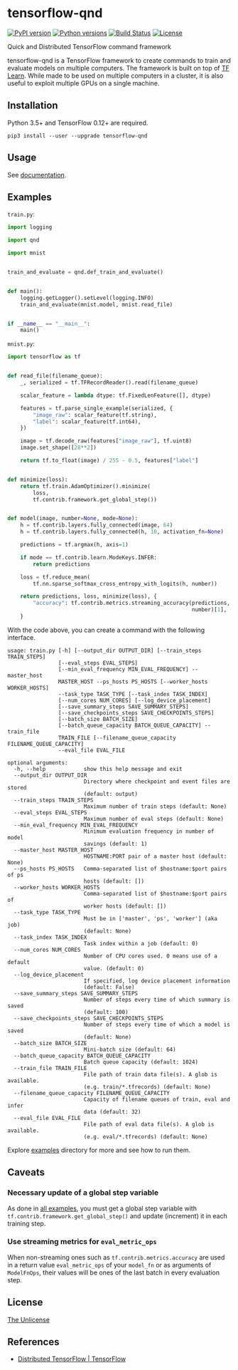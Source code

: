 # tensorflow-qnd

[![PyPI version](https://badge.fury.io/py/tensorflow-qnd.svg)](https://badge.fury.io/py/tensorflow-qnd)
[![Python versions](https://img.shields.io/pypi/pyversions/tensorflow-qnd.svg)](setup.py)
[![Build Status](https://travis-ci.org/raviqqe/tensorflow-qnd.svg?branch=master)](https://travis-ci.org/raviqqe/tensorflow-qnd)
[![License](https://img.shields.io/badge/license-unlicense-lightgray.svg)](https://unlicense.org)

Quick and Distributed TensorFlow command framework

tensorflow-qnd is a TensorFlow framework to create commands to train and
evaluate models on multiple computers.
The framework is built on top of
[TF Learn](https://github.com/tensorflow/tensorflow/tree/master/tensorflow/contrib/learn/python/learn).
While made to be used on multiple computers in a cluster, it is also useful to
exploit multiple GPUs on a single machine.


## Installation

Python 3.5+ and TensorFlow 0.12+ are required.

```
pip3 install --user --upgrade tensorflow-qnd
```


## Usage

See [documentation](https://raviqqe.github.io/tensorflow-qnd/qnd).


## Examples

`train.py`:

```python
import logging

import qnd

import mnist


train_and_evaluate = qnd.def_train_and_evaluate()


def main():
    logging.getLogger().setLevel(logging.INFO)
    train_and_evaluate(mnist.model, mnist.read_file)


if __name__ == "__main__":
    main()
```

`mnist.py`:

```python
import tensorflow as tf


def read_file(filename_queue):
    _, serialized = tf.TFRecordReader().read(filename_queue)

    scalar_feature = lambda dtype: tf.FixedLenFeature([], dtype)

    features = tf.parse_single_example(serialized, {
        "image_raw": scalar_feature(tf.string),
        "label": scalar_feature(tf.int64),
    })

    image = tf.decode_raw(features["image_raw"], tf.uint8)
    image.set_shape([28**2])

    return tf.to_float(image) / 255 - 0.5, features["label"]


def minimize(loss):
    return tf.train.AdamOptimizer().minimize(
        loss,
        tf.contrib.framework.get_global_step())


def model(image, number=None, mode=None):
    h = tf.contrib.layers.fully_connected(image, 64)
    h = tf.contrib.layers.fully_connected(h, 10, activation_fn=None)

    predictions = tf.argmax(h, axis=1)

    if mode == tf.contrib.learn.ModeKeys.INFER:
        return predictions

    loss = tf.reduce_mean(
        tf.nn.sparse_softmax_cross_entropy_with_logits(h, number))

    return predictions, loss, minimize(loss), {
        "accuracy": tf.contrib.metrics.streaming_accuracy(predictions,
                                                          number)[1],
    }
```

With the code above, you can create a command with the following interface.

```
usage: train.py [-h] [--output_dir OUTPUT_DIR] [--train_steps TRAIN_STEPS]
                [--eval_steps EVAL_STEPS]
                [--min_eval_frequency MIN_EVAL_FREQUENCY] --master_host
                MASTER_HOST --ps_hosts PS_HOSTS [--worker_hosts WORKER_HOSTS]
                --task_type TASK_TYPE [--task_index TASK_INDEX]
                [--num_cores NUM_CORES] [--log_device_placement]
                [--save_summary_steps SAVE_SUMMARY_STEPS]
                [--save_checkpoints_steps SAVE_CHECKPOINTS_STEPS]
                [--batch_size BATCH_SIZE]
                [--batch_queue_capacity BATCH_QUEUE_CAPACITY] --train_file
                TRAIN_FILE [--filename_queue_capacity FILENAME_QUEUE_CAPACITY]
                --eval_file EVAL_FILE

optional arguments:
  -h, --help            show this help message and exit
  --output_dir OUTPUT_DIR
                        Directory where checkpoint and event files are stored
                        (default: output)
  --train_steps TRAIN_STEPS
                        Maximum number of train steps (default: None)
  --eval_steps EVAL_STEPS
                        Maximum number of eval steps (default: None)
  --min_eval_frequency MIN_EVAL_FREQUENCY
                        Minimum evaluation frequency in number of model
                        savings (default: 1)
  --master_host MASTER_HOST
                        HOSTNAME:PORT pair of a master host (default: None)
  --ps_hosts PS_HOSTS   Comma-separated list of $hostname:$port pairs of ps
                        hosts (default: [])
  --worker_hosts WORKER_HOSTS
                        Comma-separated list of $hostname:$port pairs of
                        worker hosts (default: [])
  --task_type TASK_TYPE
                        Must be in ['master', 'ps', 'worker'] (aka job)
                        (default: None)
  --task_index TASK_INDEX
                        Task index within a job (default: 0)
  --num_cores NUM_CORES
                        Number of CPU cores used. 0 means use of a default
                        value. (default: 0)
  --log_device_placement
                        If specified, log device placement information
                        (default: False)
  --save_summary_steps SAVE_SUMMARY_STEPS
                        Number of steps every time of which summary is saved
                        (default: 100)
  --save_checkpoints_steps SAVE_CHECKPOINTS_STEPS
                        Number of steps every time of which a model is saved
                        (default: None)
  --batch_size BATCH_SIZE
                        Mini-batch size (default: 64)
  --batch_queue_capacity BATCH_QUEUE_CAPACITY
                        Batch queue capacity (default: 1024)
  --train_file TRAIN_FILE
                        File path of train data file(s). A glob is available.
                        (e.g. train/*.tfrecords) (default: None)
  --filename_queue_capacity FILENAME_QUEUE_CAPACITY
                        Capacity of filename queues of train, eval and infer
                        data (default: 32)
  --eval_file EVAL_FILE
                        File path of eval data file(s). A glob is available.
                        (e.g. eval/*.tfrecords) (default: None)
```

Explore [examples](examples) directory for more and see how to run them.


## Caveats

### Necessary update of a global step variable

As done in [all examples](examples), you must get a global step variable
with `tf.contrib.framework.get_global_step()` and update (increment) it in each
training step.


### Use streaming metrics for `eval_metric_ops`

When non-streaming ones such as `tf.contrib.metrics.accuracy` are used in a
return value `eval_metric_ops` of your `model_fn` or as arguments of
`ModelFnOps`, their values will be ones of the last batch in every evaluation
step.


## License

[The Unlicense](https://unlicense.org)


## References

- [Distributed TensorFlow | TensorFlow](https://www.tensorflow.org/how_tos/distributed/)
